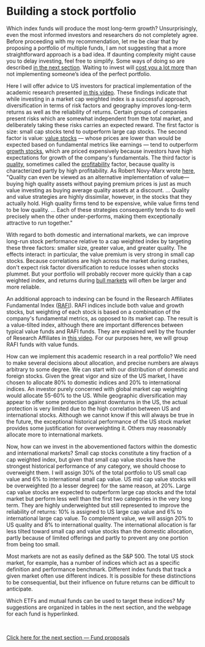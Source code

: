 # Building a stock portfolio

Which index funds will produce the most long-term growth? Unsurprisingly, even the most informed investors and researchers do not completely agree. Before proceeding with my recommendation, let me be clear that by proposing a portfolio of multiple funds, I am not suggesting that a more straightforward approach is a bad idea. If daunting complexity might cause you to delay investing, feel free to simplify. Some ways of doing so are described [in the next section](https://github.com/investindex/Funds). Waiting to invest will [cost you a lot more](https://www.youtube.com/watch?v=4gn4F1VmTvM&ab_channel=ThePlainBagel) than not implementing someone’s idea of the perfect portfolio.

Here I will offer advice to US investors for practical implementation of the academic research presented [in this video](https://www.youtube.com/watch?v=jKWbW7Wgm0w&ab_channel=BenFelix). These findings indicate that while investing in a market cap weighted index is a successful approach, diversification in terms of risk factors and geography improves long-term returns as well as the reliability of returns. Certain groups of companies present risks which are somewhat independent from the total market, and deliberately taking these risks carries an expected reward. The first factor is size: small cap stocks tend to outperform large cap stocks. The second factor is value: [value stocks](https://www.investopedia.com/terms/v/valuestock.asp) — whose prices are lower than would be expected based on fundamental metrics like earnings — tend to outperform [growth stocks](https://www.investopedia.com/terms/g/growthstock.asp), which are priced expensively because investors have high expectations for growth of the company's fundamentals. The third factor is [quality](https://www.youtube.com/watch?v=YsWgWrpzdAM&ab_channel=TheRationalReminderPodcast), sometimes called the [profitability](https://www.sciencedirect.com/science/article/abs/pii/S0304405X13000044) factor, because quality is characterized partly by high profitability. As Robert Novy-Marx wrote [here](http://rnm.simon.rochester.edu/research/QDoVI.pdf), "Quality can even be viewed as an alternative implementation of value—buying high quality assets without paying premium prices is just as much value investing as buying average quality assets at a discount. ... Quality and value strategies are highly dissimilar, however, in the stocks that they actually hold. High quality firms tend to be expensive, while value firms tend to be low quality. ... Each of these
strategies consequently tends to do well precisely when the other under-performs, making them exceptionally attractive to run together."

With regard to both domestic and international markets, we can improve long-run stock performance relative to a cap weighted index by targeting these three factors: smaller size, greater value, and greater quality. The effects interact: in particular, the value premium is very strong in small cap stocks. Because correlations are high across the market during crashes, don't expect risk factor diversification to reduce losses when stocks plummet. But your portfolio will probably recover more quickly than a cap weighted index, and returns during [bull markets](https://www.investopedia.com/terms/b/bullmarket.asp) will often be larger and more reliable.

An additional approach to indexing can be found in the Research Affiliates Fundamental Index ([RAFI](https://www.researchaffiliates.com/en_us/strategies/rafi.html)). RAFI indices include both value and growth stocks, but weighting of each stock is based on a combination of the company's fundamental metrics, as opposed to its market cap. The result is a value-tilted index, although there are important differences between typical value funds and RAFI funds. They are explained well by the founder of Research Affiliates in [this video](https://www.youtube.com/watch?v=00ZACmAdi7g&ab_channel=TheRationalReminderPodcast). For our purposes here, we will group RAFI funds with value funds.

How can we implement this academic research in a real portfolio? We need to make several decisions about allocation, and precise numbers are always arbitrary to some degree. We can start with our distribution of domestic and foreign stocks. Given the great vigor and size of the US market, I have chosen to allocate 80% to domestic indices and 20% to international indices. An investor purely concerned with global market cap weighting would allocate 55-60% to the US. While geographic diversification may appear to offer some protection against downturns in the US, the actual protection is very limited due to the high correlation between US and international stocks. Although we cannot know if this will always be true in the future, the exceptional historical performance of the US stock market provides some justification for overweighting it. Others may reasonably allocate more to international markets.

Now, how can we invest in the abovementioned factors within the domestic and international markets? Small cap stocks constitute a tiny fraction of a cap weighted index, but given that small cap value stocks have the strongest historical performance of any category, we should choose to overweight them. I will assign 30% of the total portfolio to US small cap value and 6% to international small cap value. US mid cap value stocks will be overweighted (to a lesser degree) for the same reason, at 20%. Large cap value stocks are expected to outperform large cap stocks and the total market but perform less well than the first two categories in the very long term. They are highly underweighted but still represented to improve the reliability of returns: 10% is assigned to US large cap value and 6% to international large cap value. To complement value, we will assign 20% to US quality and 8% to international quality. The international allocation is far less tilted toward small cap and value stocks than the domestic allocation, partly because of limited offerings and partly to prevent any one portion from being too small.

Most markets are not as easily defined as the S&P 500. The total US stock market, for example, has a number of indices which act as a specific definition and performance benchmark. Different index funds that track a given market often use different indices. It is possible for these distinctions to be consequential, but their influence on future returns can be difficult to anticipate.

Which ETFs and mutual funds can be used to target these indices? My suggestions are organized in tables in the next section, and the webpage for each fund is hyperlinked.

&nbsp;

[Click here for the next section — Fund proposals](https://github.com/investindex/Funds)
